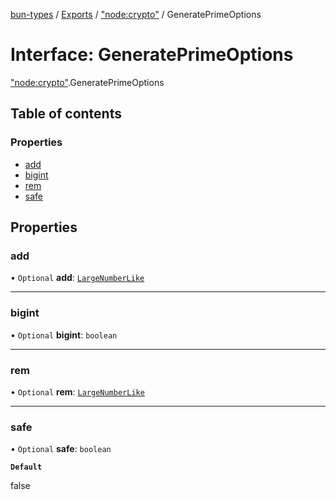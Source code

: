 [bun-types](https://github.com/oven-sh/bun-types/blob/master/api-docs/README.md) / [Exports](https://github.com/oven-sh/bun-types/blob/master/api-docs/modules.md) / ["node:crypto"](https://github.com/oven-sh/bun-types/blob/master/api-docs/modules/node_crypto_.md) / GeneratePrimeOptions

# Interface: GeneratePrimeOptions

["node:crypto"](https://github.com/oven-sh/bun-types/blob/master/api-docs/modules/node_crypto_.md).GeneratePrimeOptions

## Table of contents

### Properties

- [add](https://github.com/oven-sh/bun-types/blob/master/api-docs/interfaces/node_crypto_.GeneratePrimeOptions.md#add)
- [bigint](https://github.com/oven-sh/bun-types/blob/master/api-docs/interfaces/node_crypto_.GeneratePrimeOptions.md#bigint)
- [rem](https://github.com/oven-sh/bun-types/blob/master/api-docs/interfaces/node_crypto_.GeneratePrimeOptions.md#rem)
- [safe](https://github.com/oven-sh/bun-types/blob/master/api-docs/interfaces/node_crypto_.GeneratePrimeOptions.md#safe)

## Properties

### add

• `Optional` **add**: [`LargeNumberLike`](https://github.com/oven-sh/bun-types/blob/master/api-docs/modules/crypto_.md#largenumberlike)

___

### bigint

• `Optional` **bigint**: `boolean`

___

### rem

• `Optional` **rem**: [`LargeNumberLike`](https://github.com/oven-sh/bun-types/blob/master/api-docs/modules/crypto_.md#largenumberlike)

___

### safe

• `Optional` **safe**: `boolean`

**`Default`**

false
